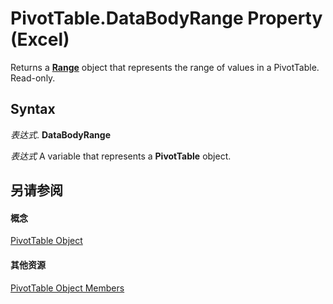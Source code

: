 
# PivotTable.DataBodyRange Property (Excel)

Returns a  **[Range](b8207778-0dcc-4570-1234-f130532cc8cd.md)** object that represents the range of values in a PivotTable. Read-only.


## Syntax

 _表达式_. **DataBodyRange**

 _表达式_ A variable that represents a **PivotTable** object.


## 另请参阅


#### 概念


[PivotTable Object](a9c1d4a0-78a9-f9a6-6daf-91cb63e45842.md)
#### 其他资源


[PivotTable Object Members](http://msdn.microsoft.com/library/8e8d1692-cf32-63c6-a1f6-54ddcc2a4964%28Office.15%29.aspx)